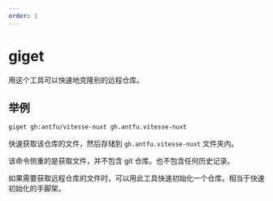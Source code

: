```yaml
---
order: 1
---
```


# giget

用这个工具可以快速地克隆别的远程仓库。

## 举例

```bash
giget gh:antfu/vitesse-nuxt gh.antfu.vitesse-nuxt
```

快速获取该仓库的文件，然后存储到 `gh.antfu.vitesse-nuxt` 文件夹内。

该命令侧重的是获取文件，并不包含 git 仓库。也不包含任何历史记录。

如果需要获取远程仓库的文件时，可以用此工具快速初始化一个仓库。相当于快速初始化的手脚架。
